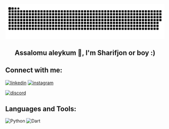 <div>
  <img src="https://github.com/omadli/omadli/raw/master/output/github-contribution-grid-snake.svg" alt="snake"></center>
</div>

<h2 align="center">Assalomu aleykum 👋, I'm Sharifjon or boy :)</h2>


## Connect with me:
<p align="left">
  <a href="https://linkedin.com/in/your-profile" target="blank"><img align="center" src="https://img.icons8.com/color/48/000000/linkedin.png" alt="linkedin" /></a>
  <a href="https://instagram.com/your-profile" target="blank"><img align="center" src="https://img.icons8.com/color/48/000000/instagram-new.png" alt="instagram" /></a>
  
  <a href="https://discord.com/invite/your-invite" target="blank"><img align="center" src="https://img.icons8.com/color/48/000000/discord.png" alt="discord" /></a>
</p>

## Languages and Tools:
<p align="left">
  <img src="https://img.icons8.com/color/48/000000/python.png" alt="Python" />
  <img src="[https://img.icons8.com/color/48/000000/python.png](https://media.licdn.com/dms/image/D5612AQFxZkaKGkQ_PQ/article-cover_image-shrink_720_1280/0/1718599392441?e=2147483647&v=beta&t=c8KrhrSLR-AtsnOnTzEmbUN7fRartpqqMM5zxa-IJyM)" alt="Dart" />
</p>

